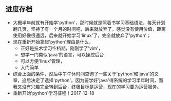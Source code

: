 ## 进度存档
- 大概半年前就有开始学'python'，那时候就是照着书学习基础语法，每天计划翻几页，坚持了有一个月的时间吧，后来就放弃了，感觉没有使用价值，距离使用好像很遥远，后来就开始学习'linux'了，完全就放弃了'python'；
- 现在重新开始拿起'python'理由是什么，
  - 正好是技术学习空档期，刚刚学了'vim'，
  - 想学一门类似'java'的语言，可以操控后台
  - 可以方便'linux'管理，
  - 入门简单
- 综合上面的条件，然后中午午休时间查询了一些关于'python'和'java'的文章，追后决定了选择'python'。因为要学好'java'得系统的学习半年时间，而我又没有兴趣完全转到后台，终极目标是运营，现在的学习要为运营服务。
- 重新开始'python'学习征程！2017-12-18
